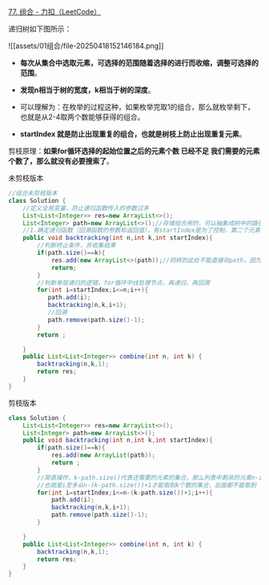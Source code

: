 [77. 组合 - 力扣（LeetCode）](https://leetcode.cn/problems/combinations/description/)

递归树如下图所示：

![[assets/01组合/file-20250418152146184.png]]
* **每次从集合中选取元素，可选择的范围随着选择的进行而收缩，调整可选择的范围**。
* **发现n相当于树的宽度，k相当于树的深度**。
* 可以理解为：在枚举的过程这种，如果枚举完取1的组合，那么就枚举剩下，也就是从2-4取两个数能够获得的组合。

* **startIndex 就是防止出现重复的组合，也就是树枝上防止出现重复元素**。

剪枝原理：**如果for循环选择的起始位置之后的元素个数 已经不足 我们需要的元素个数了，那么就没有必要搜索了**。

未剪枝版本
```java
//组合未剪枝版本
class Solution {
    //定义全局变量，防止递归函数传入的参数过多
    List<List<Integer>> res=new ArrayList<>();
    List<Integer> path=new ArrayList<>();//存储组合用的，可以抽象成树中的路径
    //1.确定递归函数（回溯函数的参数和返回值），有startIndex是为了控制，第二个元素从当前还未选过的里面选，不能选重复,回溯问题的返回值大多数情况下都是void
    public void backtracking(int n,int k,int startIndex){
        //判断终止条件，并收集结果
        if(path.size()==k){
            res.add(new ArrayList<>(path));//同样的此处不能直接存path，因为这样存的是地址，存结果需要new一个然后存起地址
            return;
        }
        //判断单层递归的逻辑，for循环中线处理节点，再递归，再回溯
        for(int i=startIndex;i<=n;i++){
           path.add(i);
           backtracking(n,k,i+1);
           //回溯
           path.remove(path.size()-1); 
        }
        return ;

    }
    public List<List<Integer>> combine(int n, int k) {
        backtracking(n,k,1);
        return res;
    }
}
```

剪枝版本
```java
class Solution {
    List<List<Integer>> res=new ArrayList<>();
    List<Integer> path=new ArrayList<>();
    public void backtracking(int n,int k,int startIndex){
        if(path.size()==k){
            res.add(new ArrayList(path));
            return ;
        }
        //简直操作，k-path.size()代表还需要的元素的集合，那么列表中剩余的元素n-i+1（因为要包括startIndex）必须>=k-path.size()，所以i<=n-(k-path.size())+1
        //也就是i至多从n-(k-path.size())+1才能取到k个数的集合，后面都不能取到
        for(int i=startIndex;i<=n-(k-path.size())+1;i++){
            path.add(i);
            backtracking(n,k,i+1);
            path.remove(path.size()-1);
        }

    }
    public List<List<Integer>> combine(int n, int k) {
        backtracking(n,k,1);
        return res;
    }
}
```

